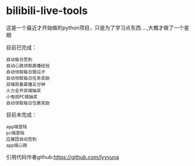 # bilibili-live-tools

这是一个最近才开始做的python项目，只是为了学习点东西....,大概才做了一个星期



目前已完成：

    自动每日签到
	自动心跳领取直播经验
	自动领取每日银瓜子
	自动领取每日任务奖励
	双端观看直播五分钟
	火力全开双端抽奖
	小电视PC端抽奖
	自动领取每日包裹奖励
目前未完成：

	app端登陆
	pc端登陆
	应援团自动签到
	app端心跳


引用代码作者github:https://github.com/lyyyuna



